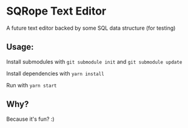 # SQRope Text Editor

A future text editor backed by some SQL data structure (for testing)

## Usage:

Install submodules with `git submodule init` and `git submodule update`

Install dependencies with `yarn install`

Run with `yarn start`

## Why?

Because it's fun? :)
